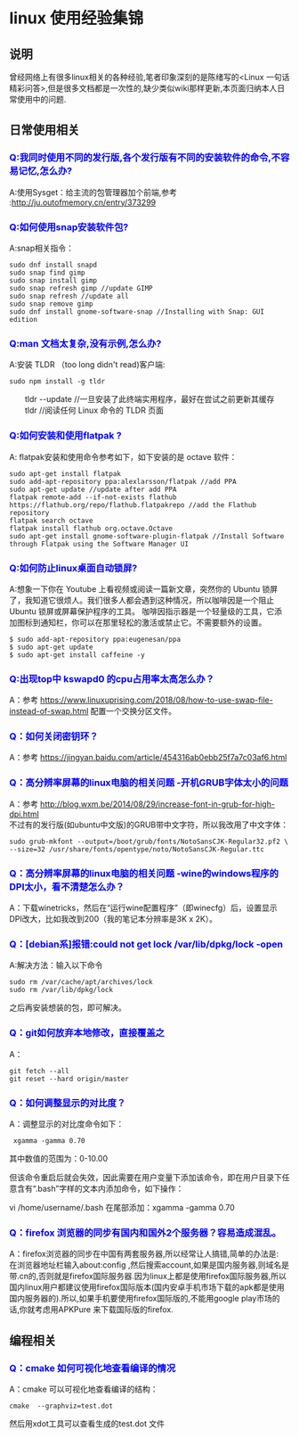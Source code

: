 #  linux 使用经验集锦
## 说明  
曾经网络上有很多linux相关的各种经验,笔者印象深刻的是陈绪写的<Linux 一句话精彩问答>,但是很多文档都是一次性的,缺少类似wiki那样更新,本页面归纳本人日常使用中的问题.


## 日常使用相关
### <font color=blue>Q:我同时使用不同的发行版,各个发行版有不同的安装软件的命令,不容易记忆,怎么办?</font>

A:使用Sysget：给主流的包管理器加个前端,参考 :http://ju.outofmemory.cn/entry/373299
### <font color=blue>Q:如何使用snap安装软件包?</font>
A:snap相关指令： 

    sudo dnf install snapd  
    sudo snap find gimp  
    sudo snap install gimp  
    sudo snap refresh gimp //update GIMP  
    sudo snap refresh //update all  
    sudo snap remove gimp  
    sudo dnf install gnome-software-snap //Installing with Snap: GUI edition 

### <font color=blue>Q:man 文档太复杂,没有示例,怎么办?</font>

A:安装 TLDR （too long didn't read)客户端:

    sudo npm install -g tldr  
　　tldr --update //一旦安装了此终端实用程序，最好在尝试之前更新其缓存  
　　tldr <commandname> //阅读任何 Linux 命令的 TLDR 页面  

### <font color=blue>Q:如何安装和使用flatpak ?</font>
A: flatpak安装和使用命令参考如下，如下安装的是 octave 软件：  

    sudo apt-get install flatpak  
    sudo add-apt-repository ppa:alexlarsson/flatpak //add PPA  
    sudo apt-get update //update after add PPA  
    flatpak remote-add --if-not-exists flathub https://flathub.org/repo/flathub.flatpakrepo //add the Flathub repository  
    flatpak search octave  
    flatpak install flathub org.octave.Octave  
    sudo apt-get install gnome-software-plugin-flatpak //Install Software through Flatpak using the Software Manager UI  

### <font color=blue>Q:如何防止linux桌面自动锁屏?</font>
A:想象一下你在 Youtube 上看视频或阅读一篇新文章，突然你的 Ubuntu 锁屏了，我知道它很烦人。我们很多人都会遇到这种情况，所以咖啡因是一个阻止 Ubuntu 锁屏或屏幕保护程序的工具。
咖啡因指示器是一个轻量级的工具，它添加图标到通知栏，你可以在那里轻松的激活或禁止它。不需要额外的设置。

    $ sudo add-apt-repository ppa:eugenesan/ppa
    $ sudo apt-get update
    $ sudo apt-get install caffeine -y

### <font color=blue>Q:出现top中 kswapd0 的cpu占用率太高怎么办？</font>
A：参考 https://www.linuxuprising.com/2018/08/how-to-use-swap-file-instead-of-swap.html 配置一个交换分区文件。

### <font color=blue>Q：如何关闭密钥环？</font>
A：参考 https://jingyan.baidu.com/article/454316ab0ebb25f7a7c03af6.html

### <font color=blue>Q：高分辨率屏幕的linux电脑的相关问题 -开机GRUB字体太小的问题</font>
A：参考 http://blog.wxm.be/2014/08/29/increase-font-in-grub-for-high-dpi.html  
  不过有的发行版(如ubuntu中文版)的GRUB带中文字符，所以我改用了中文字体：  

    sudo grub-mkfont --output=/boot/grub/fonts/NotoSansCJK-Regular32.pf2 \
    --size=32 /usr/share/fonts/opentype/noto/NotoSansCJK-Regular.ttc

### <font color=blue>Q：高分辨率屏幕的linux电脑的相关问题 -wine的windows程序的DPI太小，看不清楚怎么办？</font>
A：下载winetricks，然后在“运行wine配置程序”（即winecfg）后，设置显示DPI改大，比如我改到200（我的笔记本分辨率是3K x 2K）。

### <font color=blue>Q：[debian系]报错:could not get lock /var/lib/dpkg/lock -open</font>
 A:解决方法：输入以下命令    

    sudo rm /var/cache/apt/archives/lock  
    sudo rm /var/lib/dpkg/lock
之后再安装想装的包，即可解决。


### <font color=blue>Q：git如何放弃本地修改，直接覆盖之</font>

A：    

    git fetch --all    
    git reset --hard origin/master


### <font color=blue>Q：如何调整显示的对比度？</font>
A：调整显示的对比度命令如下：   

     xgamma -gamma 0.70

其中数值的范围为：0-10.00                        

但该命令重启后就会失效，因此需要在用户变量下添加该命令，即在用户目录下任意含有“.bash”字样的文本内添加命令，如下操作：

vi /home/username/.bash   在尾部添加：xgamma -gamma 0.70


### <font color=blue>Q：firefox 浏览器的同步有国内和国外2个服务器？容易造成混乱。</font>

A：firefox浏览器的同步在中国有两套服务器,所以经常让人搞错,简单的办法是:  
在浏览器地址栏输入about:config ,然后搜索account,如果是国内服务器,则域名是带.cn的,否则就是firefox国际服务器.因为linux上都是使用firefox国际服务器,所以国内linux用户都建议使用firefox国际版本(国内安卓手机市场下载的apk都是使用国内服务器的).所以,如果手机要使用firefox国际版的,不能用google play市场的话,你就考虑用APKPure 来下载国际版的firefox.



## 编程相关
### <font color=blue>Q：cmake 如何可视化地查看编译的情况</font>
A：cmake 可以可视化地查看编译的结构：

    cmake  --graphviz=test.dot

然后用xdot工具可以查看生成的test.dot 文件

